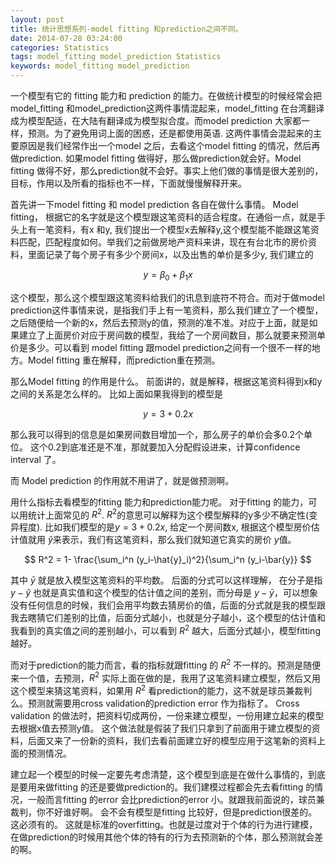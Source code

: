 ```yaml
---
layout: post
title: 统计思想系列-model fitting 和prediction之间不同。
date: 2014-07-28 03:24:00
categories: Statistics
tags: model_fitting model_prediction Statistics
keywords: model_fitting model_prediction
---
```


一个模型有它的 fitting 能力和 prediction 的能力。在做统计模型的时候经常会把 model_fitting 和model_prediction这两件事情混起来，model_fitting 在台湾翻译成为模型配适，在大陆有翻译成为模型拟合度。而model prediction 大家都一样，预测。为了避免用词上面的困惑，还是都使用英语. 这两件事情会混起来的主要原因是我们经常作出一个model 之后，去看这个model fitting 的情况，然后再做prediction. 如果model fitting 做得好，那么做prediction就会好。Model fitting 做得不好，那么prediction就不会好。事实上他们做的事情是很大差别的，目标，作用以及所看的指标也不一样，下面就慢慢解释开来。

首先讲一下model fitting 和 model prediction 各自在做什么事情。 Model fitting， 根据它的名字就是这个模型跟这笔资料的适合程度。在通俗一点，就是手头上有一笔资料，有x 和y, 我们提出一个模型x去解释y,这个模型能不能跟这笔资料匹配，匹配程度如何。举我们之前做房地产资料来讲，现在有台北市的房价资料，里面记录了每个房子有多少个房间x，以及出售的单价是多少y, 我们建立的

$$y = \beta_0+\beta_1 x$$

这个模型，那么这个模型跟这笔资料给我们的讯息到底符不符合。而对于做model prediction这件事情来说，是指我们手上有一笔资料，那么我们建立了一个模型，之后随便给一个新的x，然后去预测y的值，预测的准不准。对应于上面，就是如果建立了上面房价对应于房间数的模型，我给了一个房间数目，那么就要来预测单价是多少。可以看到 model fitting 跟model prediction之间有一个很不一样的地方。Model fitting 重在解释，而prediction重在预测。

那么Model fitting 的作用是什么。 前面讲的，就是解释，根据这笔资料得到x和y之间的关系是怎么样的。 比如上面如果我得到的模型是

$$ y = 3+0.2 x$$

那么我可以得到的信息是如果房间数目增加一个，那么房子的单价会多0.2个单位。 这个0.2到底准还是不准，那就要加入分配假设进来，计算confidence interval 了。

而 Model prediction 的作用就不用讲了，就是做预测啊。 

用什么指标去看模型的fitting 能力和prediction能力呢。 对于fitting 的能力，可以用统计上面常见的 $R^2$. $R^2$的意思可以解释为这个模型解释的y多少不确定性(变异程度). 比如我们模型的是$y = 3+0.2 x$, 给定一个房间数x, 根据这个模型房价估计值就用 $\hat{y}$来表示，我们有这笔资料，那么我们就知道它真实的房价 $y$值。

$$ R^2 = 1- \frac{\sum_i^n (y_i-\hat{y}_i)^2}{\sum_i^n (y_i-\bar{y}} $$

其中 $\bar{y}$ 就是放入模型这笔资料的平均数。 后面的分式可以这样理解， 在分子是指 $y-\hat{y}$ 也就是真实值和这个模型的估计值之间的差别，而分母是 $y-\bar{y}$，可以想象没有任何信息的时候，我们会用平均数去猜房价的值，后面的分式就是我的模型跟我去瞎猜它们差别的比值，后面分式越小，也就是分子越小，这个模型的估计值和我看到的真实值之间的差别越小，可以看到 $R^2$ 越大，后面分式越小，模型fitting 越好。

而对于prediction的能力而言，看的指标就跟fitting 的 $R^2$ 不一样的。预测是随便来一个值，去预测，$R^2$ 实际上面在做的是，我用了这笔资料建立模型，然后又用这个模型来猜这笔资料，如果用 $R^2$ 看prediction的能力，这不就是球员兼裁判么。预测就需要用cross validation的prediction error 作为指标了。 Cross validation 的做法时，把资料切成两份，一份来建立模型，一份用建立起来的模型去根据x值去预测y值。 这个做法就是假装了我们只拿到了前面用于建立模型的资料，后面又来了一份新的资料，我们去看前面建立好的模型应用于这笔新的资料上面的预测情况。

建立起一个模型的时候一定要先考虑清楚，这个模型到底是在做什么事情的，到底是要用来做fitting 的还是要做prediction的。我们建模过程都会先去看fitting 的情况，一般而言fitting 的error 会比prediction的error 小。就跟我前面说的，球员兼裁判，你不好谁好啊。 会不会有模型是fitting 比较好，但是prediction很差的。 这必须有的。 这就是标准的overfitting。也就是过度对于个体的行为进行建模，在做prediction的时候用其他个体的特有的行为去预测新的个体，那么预测就会差的啊。 
